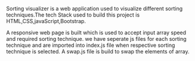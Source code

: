 Sorting visualizer is a web application used to visualize different sorting techniques.The tech Stack used to build this project is HTML,CSS,javaScript,Bootstrap.

A responsive web page is built which is used to accept input array speed and required sorting technique.
we have seperate js files for each sorting technique and are imported into index.js file when respective sorting technique is selected.
A swap.js file is build to swap the elements of array. 
